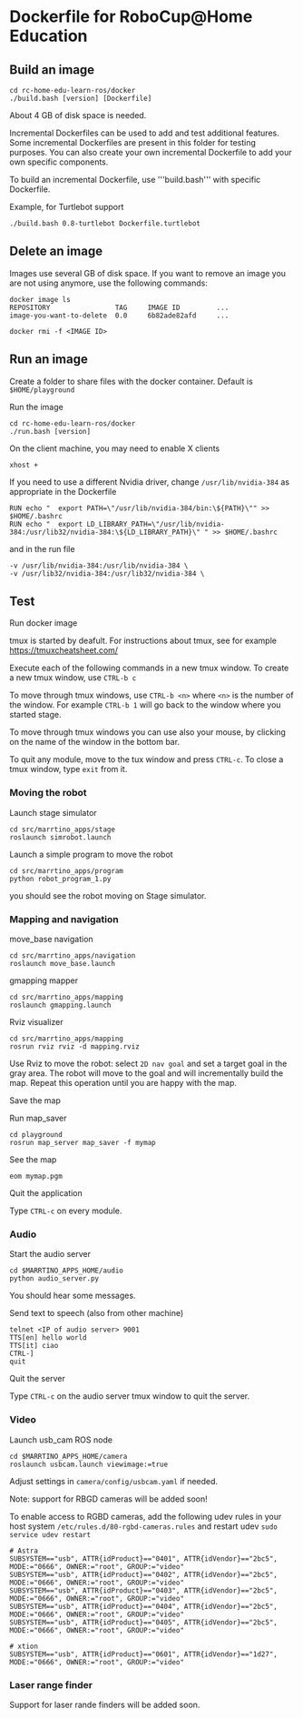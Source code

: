 # Dockerfile for RoboCup@Home Education

## Build an image

    cd rc-home-edu-learn-ros/docker
    ./build.bash [version] [Dockerfile]


About 4 GB of disk space is needed.

Incremental Dockerfiles can be used to add and test additional features.
Some incremental Dockerfiles are present in this folder for testing purposes.
You can also create your own incremental Dockerfile to add your own specific 
components.

To build an incremental Dockerfile, use '''build.bash''' with specific Dockerfile.

Example, for Turtlebot support

    ./build.bash 0.8-turtlebot Dockerfile.turtlebot


## Delete an image

Images use several GB of disk space. If you want to remove an image you are
not using anymore, use the following commands:

    docker image ls
    REPOSITORY                TAG     IMAGE ID         ...
    image-you-want-to-delete  0.0     6b82ade82afd     ...
    
    docker rmi -f <IMAGE ID>



## Run an image 

Create a folder to share files with the docker container.
Default is `$HOME/playground`

Run the image

    cd rc-home-edu-learn-ros/docker
    ./run.bash [version]

On the client machine, you may need to enable X clients

    xhost +

If you need to use a different Nvidia driver, change `/usr/lib/nvidia-384`
as appropriate in the Dockerfile

    RUN echo "  export PATH=\"/usr/lib/nvidia-384/bin:\${PATH}\"" >> $HOME/.bashrc
    RUN echo "  export LD_LIBRARY_PATH=\"/usr/lib/nvidia-384:/usr/lib32/nvidia-384:\${LD_LIBRARY_PATH}\" " >> $HOME/.bashrc

and in the run file 

    -v /usr/lib/nvidia-384:/usr/lib/nvidia-384 \
    -v /usr/lib32/nvidia-384:/usr/lib32/nvidia-384 \


## Test

Run docker image

tmux is started by deafult.
For instructions about tmux, see for example https://tmuxcheatsheet.com/

Execute each of the following commands in a new tmux window.
To create a new tmux window, use `CTRL-b c`

To move through tmux windows, use `CTRL-b <n>` where `<n>` is the number of the window.
For example `CTRL-b 1` will go back to the window where you started stage.

To move through tmux windows you can use also your mouse, by clicking on the name of the window in the bottom bar.

To quit any module, move to the tux window and press `CTRL-c`. 
To close a tmux window, type `exit` from it.


### Moving the robot

Launch stage simulator

    cd src/marrtino_apps/stage
    roslaunch simrobot.launch


Launch a simple program to move the robot

    cd src/marrtino_apps/program
    python robot_program_1.py
    
you should see the robot moving on Stage simulator.


### Mapping and navigation

move_base navigation

    cd src/marrtino_apps/navigation
    roslaunch move_base.launch

gmapping mapper

    cd src/marrtino_apps/mapping
    roslaunch gmapping.launch

Rviz visualizer

    cd src/marrtino_apps/mapping
    rosrun rviz rviz -d mapping.rviz


Use Rviz to move the robot: select `2D nav goal` and set a target goal in the gray area.
The robot will move to the goal and will incrementally build the map.
Repeat this operation until you are happy with the map.

Save the map

Run map_saver

    cd playground
    rosrun map_server map_saver -f mymap

See the map

    eom mymap.pgm

Quit the application

Type `CTRL-c` on every module.


### Audio

Start the audio server 

    cd $MARRTINO_APPS_HOME/audio
    python audio_server.py

You should hear some messages. 

Send text to speech (also from other machine)

    telnet <IP of audio server> 9001
    TTS[en] hello world
    TTS[it] ciao
    CTRL-]
    quit


Quit the server

Type `CTRL-c` on the audio server tmux window to quit the server.



### Video


Launch usb_cam ROS node

    cd $MARRTINO_APPS_HOME/camera
    roslaunch usbcam.launch viewimage:=true

Adjust settings in `camera/config/usbcam.yaml` if needed.

Note: support for RBGD cameras will be added soon!


To enable access to RGBD cameras, add the following udev rules in your host system
`/etc/rules.d/80-rgbd-cameras.rules` and restart udev `sudo service udev restart`

    # Astra
    SUBSYSTEM=="usb", ATTR{idProduct}=="0401", ATTR{idVendor}=="2bc5", MODE:="0666", OWNER:="root", GROUP:="video"
    SUBSYSTEM=="usb", ATTR{idProduct}=="0402", ATTR{idVendor}=="2bc5", MODE:="0666", OWNER:="root", GROUP:="video"
    SUBSYSTEM=="usb", ATTR{idProduct}=="0403", ATTR{idVendor}=="2bc5", MODE:="0666", OWNER:="root", GROUP:="video"
    SUBSYSTEM=="usb", ATTR{idProduct}=="0404", ATTR{idVendor}=="2bc5", MODE:="0666", OWNER:="root", GROUP:="video"
    SUBSYSTEM=="usb", ATTR{idProduct}=="0405", ATTR{idVendor}=="2bc5", MODE:="0666", OWNER:="root", GROUP:="video"

    # xtion
    SUBSYSTEM=="usb", ATTR{idProduct}=="0601", ATTR{idVendor}=="1d27", MODE:="0666", OWNER:="root", GROUP:="video"




### Laser range finder

Support for laser rande finders will be added soon.



